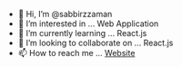 - 👋 Hi, I’m @sabbirzzaman
- 👀 I’m interested in ... Web Application
- 🌱 I’m currently learning ... React.js
- 💞️ I’m looking to collaborate on ... React.js
- 📫 How to reach me ... [Website](www.sabbirzzaman.com)

<!---
SabbirZzaman/SabbirZzaman is a ✨ special ✨ repository because its `README.md` (this file) appears on your GitHub profile.
You can click the Preview link to take a look at your changes.
--->

